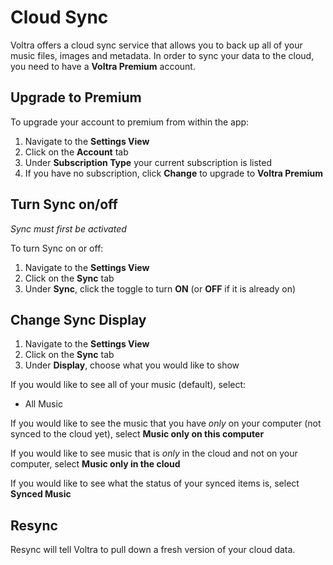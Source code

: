 # Cloud Sync
Voltra offers a cloud sync service that allows you to back up all of your music files, images and metadata. In order to sync your data to the cloud, you need to have a **Voltra Premium** account.

## Upgrade to Premium
To upgrade your account to premium from within the app:

1.  Navigate to the **Settings View**
2.  Click on the **Account** tab
3.  Under **Subscription Type** your current subscription is listed
4.  If you have no subscription, click **Change** to upgrade to **Voltra Premium**

## Turn Sync on/off
_Sync must first be activated_

To turn Sync on or off:
1.  Navigate to the **Settings View**
2.  Click on the **Sync** tab
3.  Under **Sync**, click the toggle to turn **ON** (or **OFF** if it is already on)

## Change Sync Display
1.  Navigate to the **Settings View**
2.  Click on the **Sync** tab
3.  Under **Display**, choose what you would like to show

If you would like to see all of your music (default), select:
-   All Music

If you would like to see the music that you have _only_ on your computer (not synced to the cloud yet), select **Music only on this computer**

If you would like to see music that is _only_ in the cloud and not on your computer, select **Music only in the cloud**

If you would like to see what the status of your synced items is, select **Synced Music**

## Resync
Resync will tell Voltra to pull down a fresh version of your cloud data.
